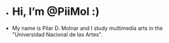 - # Hi, I’m @PiiMol :)
- My name is Pilar D. Molnar and I study multimedia arts in the "Universidad Nacional de las Artes".

